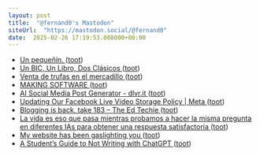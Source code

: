 ```yaml
---
layout: post
title:  "@fernand0's Mastodon"
siteUrl:  "https://mastodon.social/@fernand0"
date:  2025-02-26 17:19:53.008000+00:00
---
```

*  [Un pequeñín. ](https://avecesunafoto.wordpress.com/2025/02/26/un-pequenin) ([toot](https://mastodon.social/@fernand0/114071331995964657))
*  [Un BIC, Un Libro, Dos Clásicos ](https://www.vml.com/es/work/one-bic-one-book-two-classic) ([toot](https://mastodon.social/@fernand0/114071294840453102))
*  [Venta de trufas en el mercadillo ](https://www.flickr.com/photos/fernand0/54331193350) ([toot](https://mastodon.social/@fernand0/114071211595231684))
*  [MAKING SOFTWARE ](https://www.makingsoftware.co) ([toot](https://mastodon.social/@fernand0/114071072797648115))
*  [AI Social Media Post Generator - dlvr.it ](https://dlvrit.com/ai-social-media-post-generator) ([toot](https://mastodon.social/@fernand0/114070956153572515))
*  [Updating Our Facebook Live Video Storage Policy \| Meta ](https://about.fb.com/news/2025/02/updating-our-facebook-live-video-storage-policy) ([toot](https://mastodon.social/@fernand0/114070278479090915))
*  [Blogging is back, take 183 – The Ed Techie ](https://blog.edtechie.net/weblogs/blogging-is-back-take-183) ([toot](https://mastodon.social/@fernand0/114070006084400196))
*  [La vida es eso que pasa mientras probamos a hacer la misma pregunta en diferentes IAs para obtener una respuesta satisfactoria ](https://mastodon.social/@fernand0/114069712880382378) ([toot](https://mastodon.social/@fernand0/114069712880382378))
*  [My website has been gaslighting you ](https://daverupert.com/2025/01/color-hue-rotating-gaslight) ([toot](https://mastodon.social/@fernand0/114069696933847725))
*  [A Student’s Guide to Not Writing with ChatGPT ](https://www.arthurperret.fr/blog/2024-11-14-student-guide-not-writing-with-chatgpt.htm) ([toot](https://mastodon.social/@fernand0/114069429788024255))
